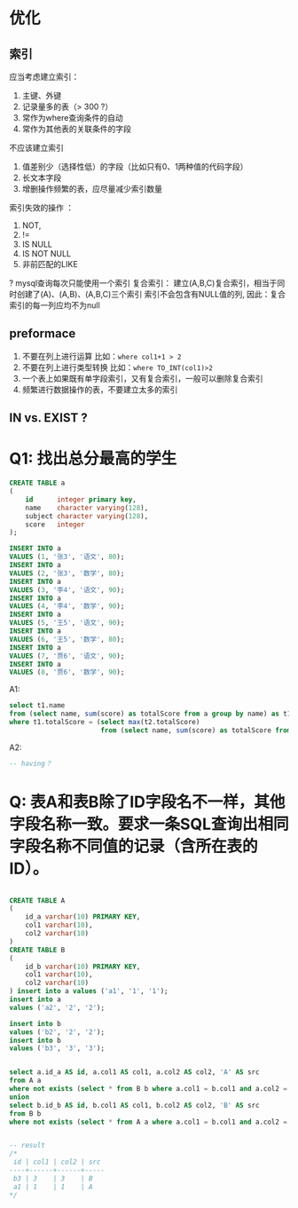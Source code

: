 # 优化

## 索引

应当考虑建立索引：

1. 主键、外键
1. 记录量多的表（> 300 ?）
1. 常作为where查询条件的自动
1. 常作为其他表的关联条件的字段

不应该建立索引

1. 值差别少（选择性低）的字段（比如只有0、1两种值的代码字段）
1. 长文本字段
1. 增删操作频繁的表，应尽量减少索引数量

索引失效的操作 ：

1. NOT,
1. !=
1. IS NULL
1. IS NOT NULL
1. 非前匹配的LIKE

? mysql查询每次只能使用一个索引
复合索引： 建立(A,B,C)复合索引，相当于同时创建了(A)、(A,B)、(A,B,C)三个索引
索引不会包含有NULL值的列, 因此：复合索引的每一列应均不为null

## preformace

1. 不要在列上进行运算 比如：`where col1+1 > 2`
1. 不要在列上进行类型转换 比如：`where TO_INT(col1)>2`
1. 一个表上如果既有单字段索引，又有复合索引，一般可以删除复合索引
1. 频繁进行数据操作的表，不要建立太多的索引

## IN vs. EXIST ?

##

##

# Q1: 找出总分最高的学生

```sql
CREATE TABLE a
(
    id      integer primary key,
    name    character varying(128),
    subject character varying(128),
    score   integer
);

INSERT INTO a
VALUES (1, '张3', '语文', 80);
INSERT INTO a
VALUES (2, '张3', '数学', 80);
INSERT INTO a
VALUES (3, '李4', '语文', 90);
INSERT INTO a
VALUES (4, '李4', '数学', 90);
INSERT INTO a
VALUES (5, '王5', '语文', 90);
INSERT INTO a
VALUES (6, '王5', '数学', 80);
INSERT INTO a
VALUES (7, '贾6', '语文', 90);
INSERT INTO a
VALUES (8, '贾6', '数学', 90);
```

A1:

```sql
select t1.name
from (select name, sum(score) as totalScore from a group by name) as t1
where t1.totalScore = (select max(t2.totalScore)
                       from (select name, sum(score) as totalScore from a group by name) as t2)
```

A2:

```sql
-- having？
```

# Q: 表A和表B除了ID字段名不一样，其他字段名称一致。要求一条SQL查询出相同字段名称不同值的记录（含所在表的ID）。

```sql

CREATE TABLE A
(
    id_a varchar(10) PRIMARY KEY,
    col1 varchar(10),
    col2 varchar(10)
)
CREATE TABLE B
(
    id_b varchar(10) PRIMARY KEY,
    col1 varchar(10),
    col2 varchar(10)
) insert into a values ('a1', '1', '1');
insert into a
values ('a2', '2', '2');

insert into b
values ('b2', '2', '2');
insert into b
values ('b3', '3', '3');


select a.id_a AS id, a.col1 AS col1, a.col2 AS col2, 'A' AS src
from A a
where not exists (select * from B b where a.col1 = b.col1 and a.col2 = b.col2)
union
select b.id_b AS id, b.col1 AS col1, b.col2 AS col2, 'B' AS src
from B b
where not exists (select * from A a where a.col1 = b.col1 and a.col2 = b.col2)


-- result
/*
 id | col1 | col2 | src
----+------+------+-----
 b3 | 3    | 3    | B
 a1 | 1    | 1    | A
*/

```

